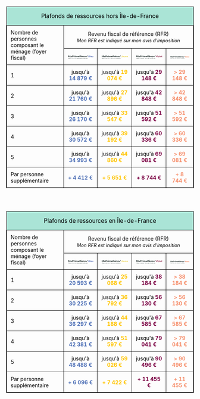 <table style="width: 100%; table-layout:fixed; border-collapse: collapse; border: 1px solid black;">
    <thead>
        <tr>
            <td colspan="5" style="text-align:center; background-color: #aae4d6; padding: 15px;">
                <span style="font-size: 110%; color: black;">
                    Plafonds de ressources hors Île-de-France
                </span>
            </td>
        </tr>
        <tr>
            <td rowspan="2" style="border: 1px solid black; padding: 10px; color: black;">
                Nombre de personnes composant le ménage (foyer fiscal)
            </td>
            <td colspan="4" style="border: 1px solid black; padding: 10px; text-align:center; color: black;">
                Revenu fiscal de référence (RFR)
                <br>
                <span style="font-style:italic; font-size: 90%; color: black;">
                    Mon RFR est indiqué sur mon avis d'imposition
                </span>
            </td>
        </tr>
        <tr>
            <th style="border: 1px solid black; text-align:center; padding: 10px;">
                <img
                    src="https://raw.githubusercontent.com/BBC2050/maprimerenov/main/assets/bleu.min.png"
                    alt="MaPrimeRénov'Bleu"
                    width="100%"
                    style="vertical-align: middle;"
                >
            </th>
            <th style="border: 1px solid black; text-align:center; padding: 10px;">
                <img
                    src="https://raw.githubusercontent.com/BBC2050/maprimerenov/main/assets/jaune.min.png"
                    alt="MaPrimeRénov'Jaune"
                    width="100%"
                    style="vertical-align: middle;"
                >
            </th>
            <th style="border: 1px solid black; text-align:center; padding: 10px;">
                <img
                    src="https://raw.githubusercontent.com/BBC2050/maprimerenov/main/assets/violet.min.png"
                    alt="MaPrimeRénov'Violet"
                    width="100%"
                    style="vertical-align: middle;"
                >
            </th>
            <th style="border: 1px solid black; text-align:center; padding: 10px;">
                <img
                    src="https://raw.githubusercontent.com/BBC2050/maprimerenov/main/assets/rose.min.png"
                    alt="MaPrimeRénov'Rose"
                    width="100%"
                    style="vertical-align: middle;"
                >
            </th>
        </tr>
    </thead>
    <tbody>
        <tr>
            <td style="border: 1px solid black; padding: 10px; color: black;">
                1
            </td>
            <td style="border: 1px solid black; text-align:center; padding: 10px; color: black;">
                jusqu'à <span style="color:rgb(78, 112, 182); font-weight: 700;">14 879 €</span>
            </td>
            <td style="border: 1px solid black; text-align:center; padding: 10px; color: black;">
                jusqu'à <span style="color:rgb(255, 196, 0); font-weight: 700;">19 074 €</span>
            </td>
            <td style="border: 1px solid black; text-align:center; padding: 10px; color: black;">
                jusqu'à <span style="color:rgb(122, 0, 66); font-weight: 700;">29 148 €</span>
            </td>
            <td style="border: 1px solid black; text-align:center; padding: 10px; color: black;">
                <span style="color:rgb(246, 143, 108); font-weight: 700;">> 29 148 €</span>
            </td>
        </tr>
        <tr>
            <td style="border: 1px solid black; padding: 10px; color: black;">
                2
            </td>
            <td style="border: 1px solid black; text-align:center; padding: 10px; color: black;">
                jusqu'à <span style="color:rgb(78, 112, 182); font-weight: 700;">21 760 €</span>
            </td>
            <td style="border: 1px solid black; text-align:center; padding: 10px; color: black;">
                jusqu'à <span style="color:rgb(255, 196, 0); font-weight: 700;">27 896 €</span>
            </td>
            <td style="border: 1px solid black; text-align:center; padding: 10px; color: black;">
                jusqu'à <span style="color:rgb(122, 0, 66); font-weight: 700;">42 848 €</span>
            </td>
            <td style="border: 1px solid black; text-align:center; padding: 10px; color: black;">
                <span style="color:rgb(246, 143, 108); font-weight: 700;">> 42 848 €</span>
            </td>
        </tr>
        <tr>
            <td style="border: 1px solid black; padding: 10px; color: black;">
                3
            </td>
            <td style="border: 1px solid black; text-align:center; padding: 10px; color: black;">
                jusqu'à <span style="color:rgb(78, 112, 182); font-weight: 700;">26 170 €</span>
            </td>
            <td style="border: 1px solid black; text-align:center; padding: 10px; color: black;">
                jusqu'à <span style="color:rgb(255, 196, 0); font-weight: 700;">33 547 €</span>
            </td>
            <td style="border: 1px solid black; text-align:center; padding: 10px; color: black;">
                jusqu'à <span style="color:rgb(122, 0, 66); font-weight: 700;">51 592 €</span>
            </td>
            <td style="border: 1px solid black; text-align:center; padding: 10px; color: black;">
                <span style="color:rgb(246, 143, 108); font-weight: 700;">> 51 592 €</span>
            </td>
        </tr>
        <tr>
            <td style="border: 1px solid black; padding: 10px; color: black;">
                4
            </td>
            <td style="border: 1px solid black; text-align:center; padding: 10px; color: black;">
                jusqu'à <span style="color:rgb(78, 112, 182); font-weight: 700;">30 572 €</span>
            </td>
            <td style="border: 1px solid black; text-align:center; padding: 10px; color: black;">
                jusqu'à <span style="color:rgb(255, 196, 0); font-weight: 700;">39 192 €</span>
            </td>
            <td style="border: 1px solid black; text-align:center; padding: 10px; color: black;">
                jusqu'à <span style="color:rgb(122, 0, 66); font-weight: 700;">60 336 €</span>
            </td>
            <td style="border: 1px solid black; text-align:center; padding: 10px; color: black;">
                <span style="color:rgb(246, 143, 108); font-weight: 700;">> 60 336 €</span>
            </td>
        </tr>
        <tr>
            <td style="border: 1px solid black; padding: 10px; color: black;">
                5
            </td>
            <td style="border: 1px solid black; text-align:center; padding: 10px; color: black;">
                jusqu'à <span style="color:rgb(78, 112, 182); font-weight: 700;">34 993 €</span>
            </td>
            <td style="border: 1px solid black; text-align:center; padding: 10px; color: black;">
                jusqu'à <span style="color:rgb(255, 196, 0); font-weight: 700;">44 860 €</span>
            </td>
            <td style="border: 1px solid black; text-align:center; padding: 10px; color: black;">
                jusqu'à <span style="color:rgb(122, 0, 66); font-weight: 700;">69 081 €</span>
            </td>
            <td style="border: 1px solid black; text-align:center; padding: 10px; color: black;">
                <span style="color:rgb(246, 143, 108); font-weight: 700;">> 69 081 €</span>
            </td>
        </tr>
        <tr>
            <td style="border: 1px solid black; padding: 10px; color: black;">
                Par personne supplémentaire
            </td>
            <td style="border: 1px solid black; text-align:center; padding: 10px; color: black;">
                <span style="color:rgb(78, 112, 182); font-weight: 700;">+ 4 412 €</span>
            </td>
            <td style="border: 1px solid black; text-align:center; padding: 10px; color: black;">
                <span style="color:rgb(255, 196, 0); font-weight: 700;">+ 5 651 €</span>
            </td>
            <td style="border: 1px solid black; text-align:center; padding: 10px; color: black;">
                <span style="color:rgb(122, 0, 66); font-weight: 700;">+ 8 744 €</span>
            </td>
            <td style="border: 1px solid black; text-align:center; padding: 10px; color: black;">
                <span style="color:rgb(246, 143, 108); font-weight: 700;">+ 8 744 €</span>
            </td>
        </tr>
    </tbody>
</table>

<br><br>

<table style="width: 100%; table-layout:fixed; border-collapse: collapse; border: 1px solid black;">
    <thead>
        <tr>
            <td colspan="5" style="text-align:center; background-color: #aae4d6; padding: 15px;">
                <span style="font-size: 110%; color: black;">
                    Plafonds de ressources en Île-de-France
                </span>
            </td>
        </tr>
        <tr>
            <td rowspan="2" style="border: 1px solid black; padding: 10px; color: black;">
                Nombre de personnes composant le ménage (foyer fiscal)
            </td>
            <td colspan="4" style="border: 1px solid black; text-align:center; padding: 10px; color: black;">
                Revenu fiscal de référence (RFR)
                <br>
                <span style="font-style:italic; font-size: 90%;">Mon RFR est indiqué sur mon avis d'imposition</span>
            </td>
        </tr>
        <tr>
            <th style="border: 1px solid black; text-align:center; padding: 10px;">
                <img
                    src="https://raw.githubusercontent.com/BBC2050/maprimerenov/main/assets/bleu.min.png"
                    alt="MaPrimeRénov'Bleu"
                    width="100%"
                    style="vertical-align: middle;"
                >
            </th>
            <th style="border: 1px solid black; text-align:center; padding: 10px;">
                <img
                    src="https://raw.githubusercontent.com/BBC2050/maprimerenov/main/assets/jaune.min.png"
                    alt="MaPrimeRénov'Jaune"
                    width="100%"
                    style="vertical-align: middle;"
                >
            </th>
            <th style="border: 1px solid black; text-align:center; padding: 10px;">
                <img
                    src="https://raw.githubusercontent.com/BBC2050/maprimerenov/main/assets/violet.min.png"
                    alt="MaPrimeRénov'Violet"
                    width="100%"
                    style="vertical-align: middle;"
                >
            </th>
            <th style="border: 1px solid black; text-align:center; padding: 10px;">
                <img
                    src="https://raw.githubusercontent.com/BBC2050/maprimerenov/main/assets/rose.min.png"
                    alt="MaPrimeRénov'Rose"
                    width="100%"
                    style="vertical-align: middle;"
                >
            </th>
        </tr>
    </thead>
    <tbody>
        <tr>
            <td style="border: 1px solid black; padding: 10px; color: black;">
                1
            </td>
            <td style="border: 1px solid black; text-align:center; padding: 10px; color: black;">
                jusqu'à <span style="color:rgb(78, 112, 182); font-weight: 700;">20 593 €</span>
            </td>
            <td style="border: 1px solid black; text-align:center; padding: 10px; color: black;">
                jusqu'à <span style="color:rgb(255, 196, 0); font-weight: 700;">25 068 €</span>
            </td>
            <td style="border: 1px solid black; text-align:center; padding: 10px; color: black;">
                jusqu'à <span style="color:rgb(122, 0, 66); font-weight: 700;">38 184 €</span>
            </td>
            <td style="border: 1px solid black; text-align:center; padding: 10px; color: black;">
                <span style="color:rgb(246, 143, 108); font-weight: 700;">> 38 184 €</span>
            </td>
        </tr>
        <tr>
            <td style="border: 1px solid black; padding: 10px; color: black;">
                2
            </td>
            <td style="border: 1px solid black; text-align:center; padding: 10px; color: black;">
                jusqu'à <span style="color:rgb(78, 112, 182); font-weight: 700;">30 225 €</span>
            </td>
            <td style="border: 1px solid black; text-align:center; padding: 10px; color: black;">
                jusqu'à <span style="color:rgb(255, 196, 0); font-weight: 700;">36 792 €</span>
            </td>
            <td style="border: 1px solid black; text-align:center; padding: 10px; color: black;">
                jusqu'à <span style="color:rgb(122, 0, 66); font-weight: 700;">56 130 €</span>
            </td>
            <td style="border: 1px solid black; text-align:center; padding: 10px; color: black;">
                <span style="color:rgb(246, 143, 108); font-weight: 700;">> 56 130 €</span>
            </td>
        </tr>
        <tr>
            <td style="border: 1px solid black; padding: 10px; color: black;">
                3
            </td>
            <td style="border: 1px solid black; text-align:center; padding: 10px; color: black;">
                jusqu'à <span style="color:rgb(78, 112, 182); font-weight: 700;">36 297 €</span>
            </td>
            <td style="border: 1px solid black; text-align:center; padding: 10px; color: black;">
                jusqu'à <span style="color:rgb(255, 196, 0); font-weight: 700;">44 188 €</span>
            </td>
            <td style="border: 1px solid black; text-align:center; padding: 10px; color: black;">
                jusqu'à <span style="color:rgb(122, 0, 66); font-weight: 700;">67 585 €</span>
            </td>
            <td style="border: 1px solid black; text-align:center; padding: 10px; color: black;">
                <span style="color:rgb(246, 143, 108); font-weight: 700;">> 67 585 €</span>
            </td>
        </tr>
        <tr>
            <td style="border: 1px solid black; padding: 10px; color: black;">
                4
            </td>
            <td style="border: 1px solid black; text-align:center; padding: 10px; color: black;">
                jusqu'à <span style="color:rgb(78, 112, 182); font-weight: 700;">42 381 €</span>
            </td>
            <td style="border: 1px solid black; text-align:center; padding: 10px; color: black;">
                jusqu'à <span style="color:rgb(255, 196, 0); font-weight: 700;">51 597 €</span>
            </td>
            <td style="border: 1px solid black; text-align:center; padding: 10px; color: black;">
                jusqu'à <span style="color:rgb(122, 0, 66); font-weight: 700;">79 041 €</span>
            </td>
            <td style="border: 1px solid black; text-align:center; padding: 10px; color: black;">
                <span style="color:rgb(246, 143, 108); font-weight: 700;">> 79 041 €</span>
            </td>
        </tr>
        <tr>
            <td style="border: 1px solid black; padding: 10px; color: black;">
                5
            </td>
            <td style="border: 1px solid black; text-align:center; padding: 10px; color: black;">
                jusqu'à <span style="color:rgb(78, 112, 182); font-weight: 700;">48 488 €</span>
            </td>
            <td style="border: 1px solid black; text-align:center; padding: 10px; color: black;">
                jusqu'à <span style="color:rgb(255, 196, 0); font-weight: 700;">59 026 €</span>
            </td>
            <td style="border: 1px solid black; text-align:center; padding: 10px; color: black;">
                jusqu'à <span style="color:rgb(122, 0, 66); font-weight: 700;">90 496 €</span>
            </td>
            <td style="border: 1px solid black; text-align:center; padding: 10px; color: black;">
                <span style="color:rgb(246, 143, 108); font-weight: 700;">> 90 496 €</span>
            </td>
        </tr>
        <tr>
            <td style="border: 1px solid black; padding: 10px; color: black;">
                Par personne supplémentaire
            </td>
            <td style="border: 1px solid black; text-align:center; padding: 10px; color: black;">
                <span style="color:rgb(78, 112, 182); font-weight: 700;">+ 6 096 €</span>
            </td>
            <td style="border: 1px solid black; text-align:center; padding: 10px; color: black;">
                <span style="color:rgb(255, 196, 0); font-weight: 700;">+ 7 422 €</span>
            </td>
            <td style="border: 1px solid black; text-align:center; padding: 10px; color: black;">
                <span style="color:rgb(122, 0, 66); font-weight: 700;">+ 11 455 €</span>
            </td>
            <td style="border: 1px solid black; text-align:center; padding: 10px; color: black;">
                <span style="color:rgb(246, 143, 108); font-weight: 700;">+ 11 455 €</span>
            </td>
        </tr>
    </tbody>
</table>

